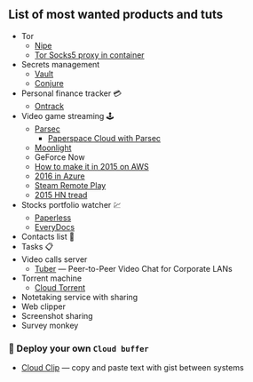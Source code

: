 ## List of most wanted products and tuts
- Tor
    - [Nipe](https://heitorgouvea.me/nipe/#/)
    - [Tor Socks5 proxy in container](https://github.com/PeterDaveHello/tor-socks-proxy)
- Secrets management
    - [Vault](https://www.hashicorp.com/products/vault/secrets-management)
    - [Conjure](https://www.conjur.org/)
- Personal finance tracker 💳
    - [Ontrack](https://github.com/inoda/ontrack)
- Video game streaming 🕹
    - [Parsec](https://parsecgaming.com/)
        - [Paperspace Cloud with Parsec](https://www.paperspace.com/gaming)
    - [Moonlight](https://moonlight-stream.org/)
    - GeForce Now
    - [How to make it in 2015 on AWS](https://lg.io/2015/07/05/revised-and-much-faster-run-your-own-highend-cloud-gaming-service-on-ec2.html)
    - [2016 in Azure](https://lg.io/2016/10/12/cloudy-gamer-playing-overwatch-on-azures-new-monster-gpu-instances.html)
    - [Steam Remote Play](https://store.steampowered.com/remoteplay/)
    - [2015 HN tread](https://news.ycombinator.com/item?id=9864534)
- Stocks portfolio watcher 💹
    - [Paperless](https://github.com/the-paperless-project/paperless)
    - [EveryDocs](https://github.com/jonashellmann/everydocs-core/)
- Contacts list 📇
- Tasks 📋
- Video calls server
    - [Tuber](https://github.com/trailofbits/tubertc) — Peer-to-Peer Video Chat for Corporate LANs
- Torrent machine
    - [Cloud Torrent](https://github.com/jpillora/cloud-torrent)
- Notetaking service with sharing
- Web clipper
- Screenshot sharing
- Survey monkey

### 📲 Deploy your own `Cloud buffer`
- [Cloud Clip](https://github.com/skywind3000/CloudClip) — copy and paste text with gist between systems
